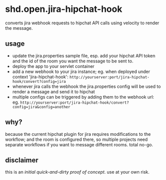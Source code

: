 shd.open.jira-hipchat-hook
==========================

converts jira webhook requests to hipchat API calls using velocity to render the message.

usage
-----

* update the jira.properties sample file, esp. add your hipchat API token and the id of the room you want the message
to be sent to.
* deploy the app to your servlet container
* add a new webhook to your jira instance; eg. when deployed under context 'jira-hipchat-hook':
`http://yourserver:port/jira-hipchat-hook/convert?config=jira`
* whenever jira calls the webhook the jira.properties config will be used to render a message and send it to hipchat
* multiple configs can be triggered by adding them to the webhook url: eg.
`http://yourserver:port/jira-hipchat-hook/convert?config=jira&config=another`

why?
----

because the current hipchat plugin for jira requires modifications to the workflow; and the room is configured there,
so multiple projects need separate workflows if you want to message different rooms. total no-go.

disclaimer
----------

this is an _initial quick-and-dirty proof of concept_. use at your own risk.
